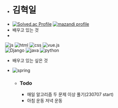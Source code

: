 - # 김혁일
- [![Solved.ac Profile](https://mazassumnida.wtf/api/v2/generate_badge?boj=rlagurdlf)](https://solved.ac/rlagurdlf)
[![mazandi profile](http://mazandi.herokuapp.com/api?handle=rlagurdlf&theme=skyblue)](https://solved.ac/rlagurdlf)
- 배우고 있는 것
- 
![js](https://img.shields.io/badge/JavaScript-F7DF1E?style=for-the-badge&logo=JavaScript&logoColor=white) ![html](https://img.shields.io/badge/HTML5-E34F26?style=for-the-badge&logo=html5&logoColor=white) ![css](https://img.shields.io/badge/CSS-239120?&style=for-the-badge&logo=css3&logoColor=white) 
![vue.js](https://img.shields.io/badge/vue.js-20232A?style=for-the-badge&logo=vue.js&logoColor=#4FC08D)  
![Django](https://img.shields.io/badge/Django-092E20.svg?style=for-the-badge&logo=Django&logoColor=white) ![java](https://img.shields.io/badge/Java-ED8B00?style=for-the-badge&logo=openjdk&logoColor=white) ![python](https://img.shields.io/badge/Python-14354C?style=for-the-badge&logo=python&logoColor=white) 
- 배우고 있는 싶은 것
- ![spring](https://img.shields.io/badge/Spring-6DB33F?style=for-the-badge&logo=spring&logoColor=white) 



  - ### Todo
    - 매일 알고리즘 두 문제 이상 풀기(230707 start)
    - 아침 운동 저녁 운동

